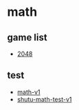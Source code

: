 # math

## game list

- [2048](2048/index.html)

## test

- [math-v1](math-v1.html)
- [shutu-math-test-v1](shutu-math-test-v1.html)
